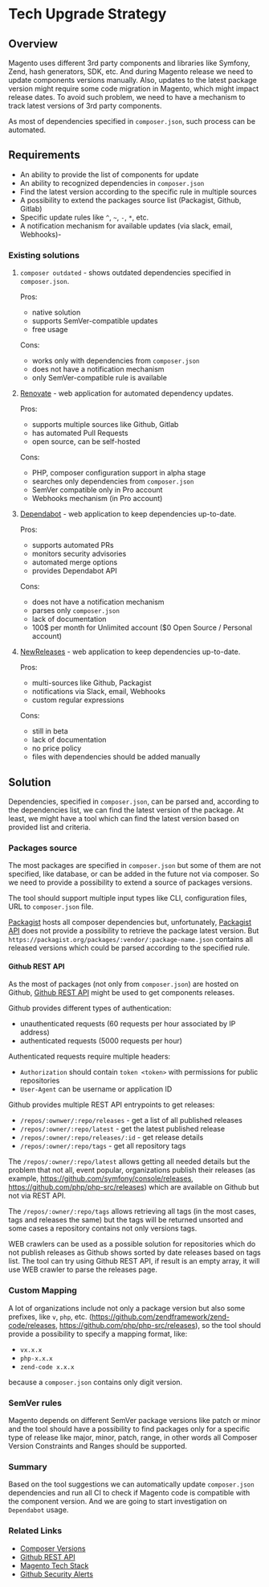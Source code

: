 # Tech Upgrade Strategy

## Overview

Magento uses different 3rd party components and libraries like Symfony, Zend, hash generators, SDK, etc. And during Magento release we need to update components versions manually. Also, updates to the latest package version might require some code migration in Magento, which might impact release dates.
To avoid such problem, we need to have a mechanism to track latest versions of 3rd party components.

As most of dependencies specified in `composer.json`, such process can be automated.

## Requirements

 - An ability to provide the list of components for update
 - An ability to recognized dependencies in `composer.json`
 - Find the latest version according to the specific rule in multiple sources
 - A possibility to extend the packages source list (Packagist, Github, Gitlab)
 - Specific update rules like `^`, `~`, `-`, `*`, etc.
 - A notification mechanism for available updates (via slack, email, Webhooks)-

### Existing solutions

1. `composer outdated` - shows outdated dependencies specified in `composer.json`.
    
    Pros:
        
    - native solution
    - supports SemVer-compatible updates
    - free usage
        
    Cons:
    
    - works only with dependencies from `composer.json`
    - does not have a notification mechanism
    - only SemVer-compatible rule is available
        
2. [Renovate](https://renovatebot.com/) - web application for automated dependency updates.

    Pros:
    
    - supports multiple sources like Github, Gitlab
    - has automated Pull Requests
    - open source, can be self-hosted
    
    Cons:
    
    - PHP, composer configuration support in alpha stage
    - searches only dependencies from `composer.json`
    - SemVer compatible only in Pro account
    - Webhooks mechanism (in Pro account)
    
3. [Dependabot](https://dependabot.com/php/) - web application to keep dependencies up-to-date.

    Pros:
    
    - supports automated PRs
    - monitors security advisories
    - automated merge options
    - provides Dependabot API
    
    Cons:
    
    - does not have a notification mechanism
    - parses only `composer.json`
    - lack of documentation
    - 100$ per month for Unlimited account ($0 Open Source / Personal account)
    
4. [NewReleases](https://newreleases.io/) - web application to keep dependencies up-to-date.

    Pros:
    - multi-sources like Github, Packagist
    - notifications via Slack, email, Webhooks
    - custom regular expressions
    
    Cons:
    - still in beta
    - lack of documentation
    - no price policy
    - files with dependencies should be added manually

## Solution

Dependencies, specified in `composer.json`, can be parsed and, according to the dependencies list, we can find the latest version of the package.
At least, we might have a tool which can find the latest version based on provided list and criteria.

### Packages source 

The most packages are specified in `composer.json` but some of them are not specified, like database, or can be added in the future not via composer.
So we need to provide a possibility to extend a source of packages versions.

The tool should support multiple input types like CLI, configuration files, URL to `composer.json` file.

[Packagist](https://packagist.org) hosts all composer dependencies but, unfortunately, [Packagist API](https://packagist.org/apidoc) does not provide a possibility to retrieve the package latest version.
But `https://packagist.org/packages/:vendor/:package-name.json` contains all released versions which could be parsed according to the specified rule.

#### Github REST API

As the most of packages (not only from `composer.json`) are hosted on Github, [Github REST API](https://developer.github.com/v3/repos/releases/) might be used to get components releases.

Github provides different types of authentication:
 - unauthenticated requests (60 requests per hour associated by IP address)
 - authenticated requests (5000 requests per hour)
 
Authenticated requests require multiple headers:

 - `Authorization` should contain `token <token>` with permissions for public repositories
 - `User-Agent` can be username or application ID
 
Github provides multiple REST API entrypoints to get releases:

 - `/repos/:ownwer/:repo/releases` - get a list of all published releases
 - `/repos/:owner/:repo/latest` - get the latest published release
 - `/repos/:owner/:repo/releases/:id` - get release details
 - `/repos/:owner/:repo/tags` - get all repository tags
 
The `/repos/:owner/:repo/latest` allows getting all needed details but the problem that not all, event popular, organizations publish their releases (as example, https://github.com/symfony/console/releases, https://github.com/php/php-src/releases) which are available on Github but not via REST API.

The `/repos/:owner/:repo/tags` allows retrieving all tags (in the most cases, tags and releases the same) but the tags will be returned unsorted and some cases a repository contains not only versions tags.

WEB crawlers can be used as a possible solution for repositories which do not publish releases as Github shows sorted by date releases based on tags list. The tool can try using Github REST API, if result is an empty array, it will use WEB crawler to parse the releases page.

### Custom Mapping

A lot of organizations include not only a package version but also some prefixes, like `v`, `php`, etc.
(https://github.com/zendframework/zend-code/releases, https://github.com/php/php-src/releases), so the tool should provide a possibility to specify a mapping format, like:

 - `vx.x.x`
 - `php-x.x.x`
 - `zend-code x.x.x`
 
 because a `composer.json` contains only digit version.
 
### SemVer rules

Magento depends on different SemVer package versions like patch or minor and the tool should have a possibility to find packages only for a specific type of release like major, minor, patch, range, in other words all Composer Version Constraints and Ranges should be supported.

### Summary

Based on the tool suggestions we can automatically update `composer.json` dependencies and run all CI to check if Magento code is compatible with the component version.
And we are going to start investigation on `Dependabot` usage.

### Related Links

 - [Composer Versions](https://getcomposer.org/doc/articles/versions.md)
 - [Github REST API](https://developer.github.com/v3/)
 - [Magento Tech Stack](https://devdocs.magento.com/guides/v2.3/architecture/tech-stack.html)
 - [Github Security Alerts](https://help.github.com/en/articles/about-security-alerts-for-vulnerable-dependencies)